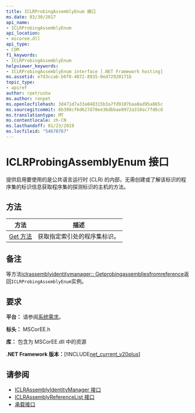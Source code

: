 ```yaml
---
title: ICLRProbingAssemblyEnum 接口
ms.date: 03/30/2017
api_name:
- ICLRProbingAssemblyEnum
api_location:
- mscoree.dll
api_type:
- COM
f1_keywords:
- ICLRProbingAssemblyEnum
helpviewer_keywords:
- ICLRProbingAssemblyEnum interface [.NET Framework hosting]
ms.assetid: e7d3ccab-b0f0-4872-8935-0ed72920171b
topic_type:
- apiref
author: rpetrusha
ms.author: ronpet
ms.openlocfilehash: 3d471d7a33a048315b3a7fd9107baa0ad95a865c
ms.sourcegitcommit: 6b308cf6d627d78ee36dbbae8972a310ac7fd6c8
ms.translationtype: MT
ms.contentlocale: zh-CN
ms.lasthandoff: 01/23/2019
ms.locfileid: "54678767"
---
```

# <a name="iclrprobingassemblyenum-interface"></a>ICLRProbingAssemblyEnum 接口
提供启用要使用的是公共语言运行时 (CLR) 的内部，无需创建或了解该标识的程序集的标识信息获取程序集的探测标识的主机的方法。  
  
## <a name="methods"></a>方法  
  
|方法|描述|  
|------------|-----------------|  
|[Get 方法](../../../../docs/framework/unmanaged-api/hosting/iclrprobingassemblyenum-get-method.md)|获取指定索引处的程序集标识。|  
  
## <a name="remarks"></a>备注  
 等方法[iclrassemblyidentitymanager:: Getprobingassembliesfromreference](../../../../docs/framework/unmanaged-api/hosting/iclrassemblyidentitymanager-getprobingassembliesfromreference-method.md)返回`ICLRProbingAssemblyEnum`实例。  
  
## <a name="requirements"></a>要求  
 **平台：** 请参阅[系统需求](../../../../docs/framework/get-started/system-requirements.md)。  
  
 **标头：** MSCorEE.h  
  
 **库：** 包含为 MSCorEE.dll 中的资源  
  
 **.NET Framework 版本：**[!INCLUDE[net_current_v20plus](../../../../includes/net-current-v20plus-md.md)]  
  
## <a name="see-also"></a>请参阅
- [ICLRAssemblyIdentityManager 接口](../../../../docs/framework/unmanaged-api/hosting/iclrassemblyidentitymanager-interface.md)
- [ICLRAssemblyReferenceList 接口](../../../../docs/framework/unmanaged-api/hosting/iclrassemblyreferencelist-interface.md)
- [承载接口](../../../../docs/framework/unmanaged-api/hosting/hosting-interfaces.md)

